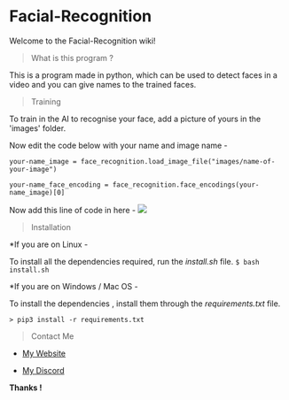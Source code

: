 # Facial-Recognition

Welcome to the Facial-Recognition wiki!

> What is this program ?

This is a program made in python, which can be used to detect faces in a video and you can give names to the trained faces.

> Training

To train in the AI to recognise your face, add a picture of yours in the 'images' folder.

Now edit the code below with your name and image name -

`your-name_image = face_recognition.load_image_file("images/name-of-your-image")`

`your-name_face_encoding = face_recognition.face_encodings(your-name_image)[0]`

Now add this line of code in here - 
![](https://ibb.co/LZCbRRQ)

> Installation

*If you are on Linux - 

To install all the dependencies required, run the _install.sh_ file.
`$ bash install.sh`

*If you are on Windows / Mac OS - 

To install the dependencies , install them through the _requirements.txt_ file.

`> pip3 install -r requirements.txt`

> Contact Me

* [My Website](https://areno-dev.github.io/areno/)

* [My Discord](https://discord.gg/q6hTuDw9)

**Thanks !**
